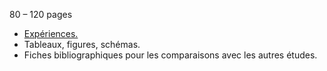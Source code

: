 80 – 120 pages

- [Expériences.](https://www.scribbr.fr/methodologie/etude-qualitative-et-quantitative/)
- Tableaux, figures, schémas.
- Fiches bibliographiques pour les comparaisons avec les autres études.